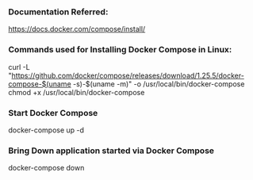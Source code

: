 ### Documentation Referred:
https://docs.docker.com/compose/install/

### Commands used for Installing Docker Compose in Linux:
curl -L "https://github.com/docker/compose/releases/download/1.25.5/docker-compose-$(uname -s)-$(uname -m)" -o /usr/local/bin/docker-compose
chmod +x /usr/local/bin/docker-compose

### Start Docker Compose
docker-compose up -d

### Bring Down application started via Docker Compose
docker-compose down